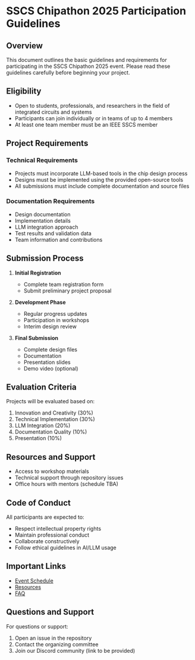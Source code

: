 # SSCS Chipathon 2025 Participation Guidelines

## Overview

This document outlines the basic guidelines and requirements for participating in the SSCS Chipathon 2025 event. Please read these guidelines carefully before beginning your project.

## Eligibility

- Open to students, professionals, and researchers in the field of integrated circuits and systems
- Participants can join individually or in teams of up to 4 members
- At least one team member must be an IEEE SSCS member

## Project Requirements

### Technical Requirements
- Projects must incorporate LLM-based tools in the chip design process
- Designs must be implemented using the provided open-source tools
- All submissions must include complete documentation and source files

### Documentation Requirements
- Design documentation
- Implementation details
- LLM integration approach
- Test results and validation data
- Team information and contributions

## Submission Process

1. **Initial Registration**
   - Complete team registration form
   - Submit preliminary project proposal

2. **Development Phase**
   - Regular progress updates
   - Participation in workshops
   - Interim design review

3. **Final Submission**
   - Complete design files
   - Documentation
   - Presentation slides
   - Demo video (optional)

## Evaluation Criteria

Projects will be evaluated based on:
1. Innovation and Creativity (30%)
2. Technical Implementation (30%)
3. LLM Integration (20%)
4. Documentation Quality (10%)
5. Presentation (10%)

## Resources and Support

- Access to workshop materials
- Technical support through repository issues
- Office hours with mentors (schedule TBA)

## Code of Conduct

All participants are expected to:
- Respect intellectual property rights
- Maintain professional conduct
- Collaborate constructively
- Follow ethical guidelines in AI/LLM usage

## Important Links

- [Event Schedule](../schedule/README.md)
- [Resources](resources.md)
- [FAQ](faq.md)

## Questions and Support

For questions or support:
1. Open an issue in the repository
2. Contact the organizing committee
3. Join our Discord community (link to be provided) 